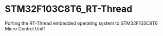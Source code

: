 # STM32F103C8T6_RT-Thread
Porting the RT-Thread embedded operating system to STM32F103C8T6 Micro Control Unit!

